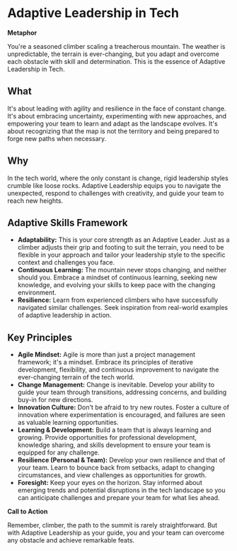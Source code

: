 # Adaptive Leadership in Tech

**Metaphor**

You're a seasoned climber scaling a treacherous mountain. The weather is unpredictable, the terrain is ever-changing, but you adapt and overcome each obstacle with skill and determination. This is the essence of Adaptive Leadership in Tech.

## What

It's about leading with agility and resilience in the face of constant change. It's about embracing uncertainty, experimenting with new approaches, and empowering your team to learn and adapt as the landscape evolves. It's about recognizing that the map is not the territory and being prepared to forge new paths when necessary.

## Why

In the tech world, where the only constant is change, rigid leadership styles crumble like loose rocks. Adaptive Leadership equips you to navigate the unexpected, respond to challenges with creativity, and guide your team to reach new heights.

## Adaptive Skills Framework

* **Adaptability:** This is your core strength as an Adaptive Leader. Just as a climber adjusts their grip and footing to suit the terrain, you need to be flexible in your approach and tailor your leadership style to the specific context and challenges you face.
* **Continuous Learning:** The mountain never stops changing, and neither should you. Embrace a mindset of continuous learning, seeking new knowledge, and evolving your skills to keep pace with the changing environment.
* **Resilience:** Learn from experienced climbers who have successfully navigated similar challenges. Seek inspiration from real-world examples of adaptive leadership in action.  

## Key Principles

* **Agile Mindset:** Agile is more than just a project management framework; it's a mindset. Embrace its principles of iterative development, flexibility, and continuous improvement to navigate the ever-changing terrain of the tech world.
* **Change Management:** Change is inevitable. Develop your ability to guide your team through transitions, addressing concerns, and building buy-in for new directions.
* **Innovation Culture:**  Don't be afraid to try new routes. Foster a culture of innovation where experimentation is encouraged, and failures are seen as valuable learning opportunities.
* **Learning & Development:** Build a team that is always learning and growing. Provide opportunities for professional development, knowledge sharing, and skills development to ensure your team is equipped for any challenge.
* **Resilience (Personal & Team):** Develop your own resilience and that of your team. Learn to bounce back from setbacks, adapt to changing circumstances, and view challenges as opportunities for growth. 
* **Foresight:** Keep your eyes on the horizon. Stay informed about emerging trends and potential disruptions in the tech landscape so you can anticipate challenges and prepare your team for what lies ahead. 

**Call to Action**

Remember, climber, the path to the summit is rarely straightforward. But with Adaptive Leadership as your guide, you and your team can overcome any obstacle and achieve remarkable feats. 
